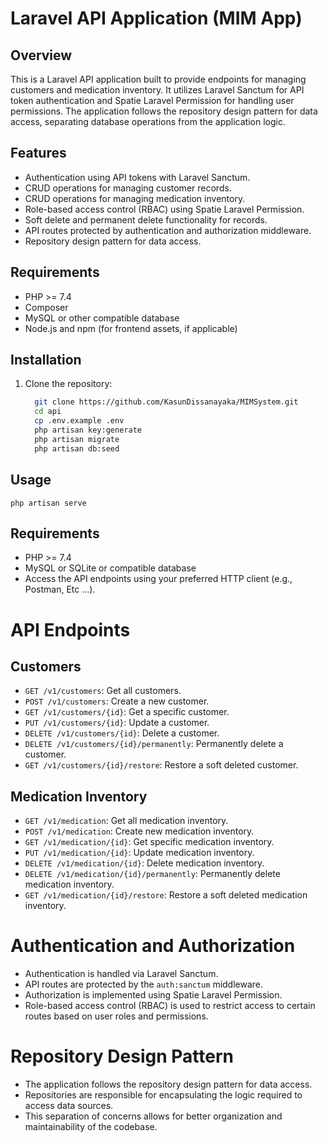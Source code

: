 # Laravel API Application (MIM App)

## Overview

This is a Laravel API application built to provide endpoints for managing customers and medication inventory. It utilizes Laravel Sanctum for API token authentication and Spatie Laravel Permission for handling user permissions. The application follows the repository design pattern for data access, separating database operations from the application logic.

## Features

- Authentication using API tokens with Laravel Sanctum.
- CRUD operations for managing customer records.
- CRUD operations for managing medication inventory.
- Role-based access control (RBAC) using Spatie Laravel Permission.
- Soft delete and permanent delete functionality for records.
- API routes protected by authentication and authorization middleware.
- Repository design pattern for data access.

## Requirements

- PHP >= 7.4
- Composer
- MySQL or other compatible database
- Node.js and npm (for frontend assets, if applicable)

## Installation

1. Clone the repository:

   ```bash
     git clone https://github.com/KasunDissanayaka/MIMSystem.git
     cd api
     cp .env.example .env
     php artisan key:generate
     php artisan migrate
     php artisan db:seed

## Usage
    php artisan serve

## Requirements
  - PHP >= 7.4
  - MySQL or SQLite or compatible database
  - Access the API endpoints using your preferred HTTP client (e.g., Postman, Etc ...).

# API Endpoints

  ## Customers
  
  - `GET /v1/customers`: Get all customers.
  - `POST /v1/customers`: Create a new customer.
  - `GET /v1/customers/{id}`: Get a specific customer.
  - `PUT /v1/customers/{id}`: Update a customer.
  - `DELETE /v1/customers/{id}`: Delete a customer.
  - `DELETE /v1/customers/{id}/permanently`: Permanently delete a customer.
  - `GET /v1/customers/{id}/restore`: Restore a soft deleted customer.
  
  ## Medication Inventory
  
  - `GET /v1/medication`: Get all medication inventory.
  - `POST /v1/medication`: Create new medication inventory.
  - `GET /v1/medication/{id}`: Get specific medication inventory.
  - `PUT /v1/medication/{id}`: Update medication inventory.
  - `DELETE /v1/medication/{id}`: Delete medication inventory.
  - `DELETE /v1/medication/{id}/permanently`: Permanently delete medication inventory.
  - `GET /v1/medication/{id}/restore`: Restore a soft deleted medication inventory.

# Authentication and Authorization

- Authentication is handled via Laravel Sanctum.
- API routes are protected by the `auth:sanctum` middleware.
- Authorization is implemented using Spatie Laravel Permission.
- Role-based access control (RBAC) is used to restrict access to certain routes based on user roles and permissions.

# Repository Design Pattern

- The application follows the repository design pattern for data access.
- Repositories are responsible for encapsulating the logic required to access data sources.
- This separation of concerns allows for better organization and maintainability of the codebase.


